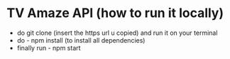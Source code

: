 <h1> TV Amaze API (how to run it locally) </h1>
<ul>
  <li>do git clone (insert the https url u copied) and run it on your terminal</li>
  <li>do - npm install (to install all dependencies)</li>
  <li>finally run - npm start</li>
<ul>
